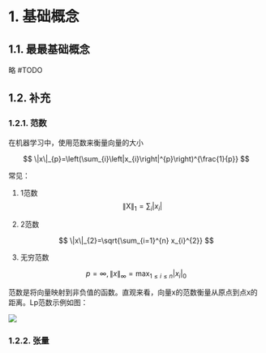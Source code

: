 # 1. 基础概念

## 1.1. 最最基础概念

略 #TODO

## 1.2. 补充

### 1.2.1. 范数

在机器学习中，使用范数来衡量向量的大小


$$
\|x\|_{p}=\left(\sum_{i}\left|x_{i}\right|^{p}\right)^{\frac{1}{p}}
$$


常见：
1. 1范数
$$
\|\mathrm{X}\|_{1}=\sum_{i}\left|x_{i}\right|
$$

2. 2范数

$$
\|x\|_{2}=\sqrt{\sum_{i=1}^{n} x_{i}^{2}}
$$

3. 无穷范数

$$
p=\infty,\|x\|_{\infty}=\max _{1 \leq i \leq n}\left|x_{i}\right|_{0}
$$

范数是将向量映射到非负值的函数。直观来看，向量x的范数衡量从原点到点x的距离。Lp范数示例如图：

![](https://garden-lu-oss.oss-cn-beijing.aliyuncs.com/images20211019171353.png)

### 1.2.2. 张量


